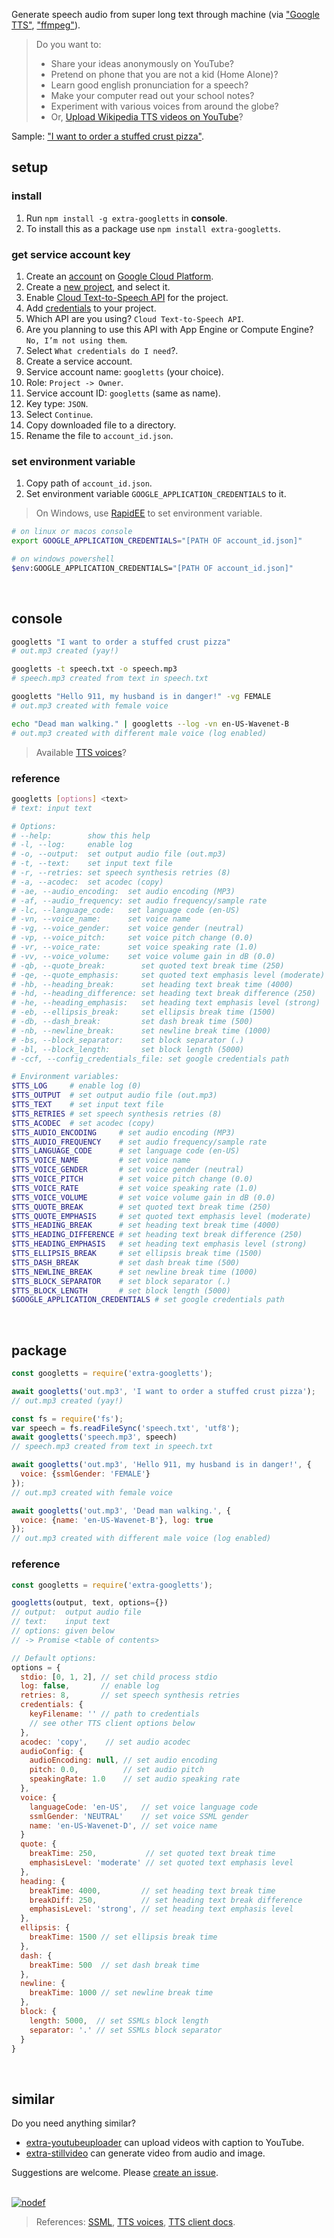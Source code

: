 Generate speech audio from super long text through machine (via ["Google TTS"], ["ffmpeg"]).
> Do you want to:
> - Share your ideas anonymously on YouTube?
> - Pretend on phone that you are not a kid (Home Alone)?
> - Learn good english pronunciation for a speech?
> - Make your computer read out your school notes?
> - Experiment with various voices from around the globe?
> - Or, [Upload Wikipedia TTS videos on YouTube]?

Sample: ["I want to order a stuffed crust pizza"](https://clyp.it/kje2yfdk).
<br>


## setup

### install

1. Run `npm install -g extra-googletts` in **console**.
2. To install this as a package use `npm install extra-googletts`.

### get service account key

1. Create an [account] on [Google Cloud Platform].
2. Create a [new project], and select it.
3. Enable [Cloud Text-to-Speech API] for the project.
4. Add [credentials] to your project.
5. Which API are you using? `Cloud Text-to-Speech API`.
6. Are you planning to use this API with App Engine or Compute Engine? `No, I’m not using them`.
7. Select `What credentials do I need`?.
8. Create a service account.
9. Service account name: `googletts` (your choice).
10. Role: `Project -> Owner`.
11. Service account ID: `googletts` (same as name).
12. Key type: `JSON`.
13. Select `Continue`.
14. Copy downloaded file to a directory.
15. Rename the file to `account_id.json`.

### set environment variable

1. Copy path of `account_id.json`.
2. Set environment variable `GOOGLE_APPLICATION_CREDENTIALS` to it.
> On Windows, use [RapidEE] to set environment variable.

```bash
# on linux or macos console
export GOOGLE_APPLICATION_CREDENTIALS="[PATH OF account_id.json]"

# on windows powershell
$env:GOOGLE_APPLICATION_CREDENTIALS="[PATH OF account_id.json]"
```
<br>


## console

```bash
googletts "I want to order a stuffed crust pizza"
# out.mp3 created (yay!)

googletts -t speech.txt -o speech.mp3
# speech.mp3 created from text in speech.txt

googletts "Hello 911, my husband is in danger!" -vg FEMALE
# out.mp3 created with female voice

echo "Dead man walking." | googletts --log -vn en-US-Wavenet-B
# out.mp3 created with different male voice (log enabled)
```
> Available [TTS voices]?


### reference

```bash
googletts [options] <text>
# text: input text

# Options:
# --help:        show this help
# -l, --log:     enable log
# -o, --output:  set output audio file (out.mp3)
# -t, --text:    set input text file
# -r, --retries: set speech synthesis retries (8)
# -a, --acodec:  set acodec (copy)
# -ae, --audio_encoding:  set audio encoding (MP3)
# -af, --audio_frequency: set audio frequency/sample rate
# -lc, --language_code:   set language code (en-US)
# -vn, --voice_name:      set voice name
# -vg, --voice_gender:    set voice gender (neutral)
# -vp, --voice_pitch:     set voice pitch change (0.0)
# -vr, --voice_rate:      set voice speaking rate (1.0)
# -vv, --voice_volume:    set voice volume gain in dB (0.0)
# -qb, --quote_break:        set quoted text break time (250)
# -qe, --quote_emphasis:     set quoted text emphasis level (moderate)
# -hb, --heading_break:      set heading text break time (4000)
# -hd, --heading_difference: set heading text break difference (250)
# -he, --heading_emphasis:   set heading text emphasis level (strong)
# -eb, --ellipsis_break:     set ellipsis break time (1500)
# -db, --dash_break:         set dash break time (500)
# -nb, --newline_break:      set newline break time (1000)
# -bs, --block_separator:    set block separator (.)
# -bl, --block_length:       set block length (5000)
# -ccf, --config_credentials_file: set google credentials path

# Environment variables:
$TTS_LOG     # enable log (0)
$TTS_OUTPUT  # set output audio file (out.mp3)
$TTS_TEXT    # set input text file
$TTS_RETRIES # set speech synthesis retries (8)
$TTS_ACODEC  # set acodec (copy)
$TTS_AUDIO_ENCODING     # set audio encoding (MP3)
$TTS_AUDIO_FREQUENCY    # set audio frequency/sample rate
$TTS_LANGUAGE_CODE      # set language code (en-US)
$TTS_VOICE_NAME         # set voice name
$TTS_VOICE_GENDER       # set voice gender (neutral)
$TTS_VOICE_PITCH        # set voice pitch change (0.0)
$TTS_VOICE_RATE         # set voice speaking rate (1.0)
$TTS_VOICE_VOLUME       # set voice volume gain in dB (0.0)
$TTS_QUOTE_BREAK        # set quoted text break time (250)
$TTS_QUOTE_EMPHASIS     # set quoted text emphasis level (moderate)
$TTS_HEADING_BREAK      # set heading text break time (4000)
$TTS_HEADING_DIFFERENCE # set heading text break difference (250)
$TTS_HEADING_EMPHASIS   # set heading text emphasis level (strong)
$TTS_ELLIPSIS_BREAK     # set ellipsis break time (1500)
$TTS_DASH_BREAK         # set dash break time (500)
$TTS_NEWLINE_BREAK      # set newline break time (1000)
$TTS_BLOCK_SEPARATOR    # set block separator (.)
$TTS_BLOCK_LENGTH       # set block length (5000)
$GOOGLE_APPLICATION_CREDENTIALS # set google credentials path
```
<br>


## package

```javascript
const googletts = require('extra-googletts');

await googletts('out.mp3', 'I want to order a stuffed crust pizza');
// out.mp3 created (yay!)

const fs = require('fs');
var speech = fs.readFileSync('speech.txt', 'utf8');
await googletts('speech.mp3', speech)
// speech.mp3 created from text in speech.txt

await googletts('out.mp3', 'Hello 911, my husband is in danger!', {
  voice: {ssmlGender: 'FEMALE'}
});
// out.mp3 created with female voice

await googletts('out.mp3', 'Dead man walking.', {
  voice: {name: 'en-US-Wavenet-B'}, log: true
});
// out.mp3 created with different male voice (log enabled)
```

### reference

```javascript
const googletts = require('extra-googletts');

googletts(output, text, options={})
// output:  output audio file
// text:    input text
// options: given below
// -> Promise <table of contents>

// Default options:
options = {
  stdio: [0, 1, 2], // set child process stdio
  log: false,       // enable log
  retries: 8,       // set speech synthesis retries
  credentials: {
    keyFilename: '' // path to credentials
    // see other TTS client options below
  },
  acodec: 'copy',    // set audio acodec
  audioConfig: {
    audioEncoding: null, // set audio encoding
    pitch: 0.0,          // set audio pitch
    speakingRate: 1.0    // set audio speaking rate
  },
  voice: {
    languageCode: 'en-US',   // set voice language code
    ssmlGender: 'NEUTRAL'    // set voice SSML gender
    name: 'en-US-Wavenet-D', // set voice name
  }
  quote: {
    breakTime: 250,           // set quoted text break time
    emphasisLevel: 'moderate' // set quoted text emphasis level
  },
  heading: {
    breakTime: 4000,         // set heading text break time
    breakDiff: 250,          // set heading text break difference
    emphasisLevel: 'strong', // set heading text emphasis level
  },
  ellipsis: {
    breakTime: 1500 // set ellipsis break time
  },
  dash: {
    breakTime: 500  // set dash break time
  },
  newline: {
    breakTime: 1000 // set newline break time
  },
  block: {
    length: 5000,  // set SSMLs block length
    separator: '.' // set SSMLs block separator
  }
}
```
<br>


## similar

Do you need anything similar?
- [extra-youtubeuploader] can upload videos with caption to YouTube.
- [extra-stillvideo] can generate video from audio and image.

Suggestions are welcome. Please [create an issue].
<br><br>


[![nodef](https://i.imgur.com/LPVfMny.jpg)](https://nodef.github.io)
> References: [SSML], [TTS voices], [TTS client docs].

["Google TTS"]: https://cloud.google.com/text-to-speech/
["ffmpeg"]: https://ffmpeg.org
[Upload Wikipedia TTS videos on YouTube]: https://www.youtube.com/results?search_query=wikipedia+audio+article

[Node.js]: https://nodejs.org/en/download/
[console]: https://en.wikipedia.org/wiki/Shell_(computing)#Text_(CLI)_shells
[Enable API]: https://console.cloud.google.com/flows/enableapi?apiid=texttospeech.googleapis.com
[Setup authentication]: https://cloud.google.com/docs/authentication/getting-started

[account]: https://accounts.google.com/signup
[Google Cloud Platform]: https://console.developers.google.com/
[new project]: https://console.cloud.google.com/projectcreate
[Cloud Text-to-Speech API]: https://console.cloud.google.com/apis/library/texttospeech.googleapis.com
[credentials]: https://console.cloud.google.com/apis/credentials/wizard
[RapidEE]: https://www.rapidee.com/en/about

[extra-stillvideo]: https://www.npmjs.com/package/extra-stillvideo
[extra-youtubeuploader]: https://www.npmjs.com/package/extra-youtubeuploader
[create an issue]: https://github.com/nodef/extra-googletts/issues

[SSML]: https://developers.google.com/actions/reference/ssml
[TTS voices]: https://cloud.google.com/text-to-speech/docs/voices
[TTS client docs]: https://cloud.google.com/nodejs/docs/reference/text-to-speech/0.1.x/v1beta1.TextToSpeechClient

